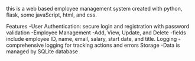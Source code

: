 
this is a web based employee management system created with python, flask, some javaScript, html, and css.

Features
-User Authentication: secure login and registration with password validation
-Employee Management
  -Add, View, Update, and Delete
  -fields include employee ID, name, email, salary, start date, and title.
Logging
  -comprehensive logging for tracking actions and errors
Storage
  -Data is managed by SQLite database
  
  
